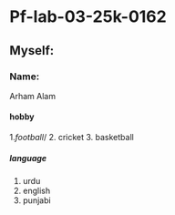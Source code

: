 # Pf-lab-03-25k-0162
## Myself: ##
 ### Name: ###
  Arham Alam
  #### hobby ####
 1.*football*/
 2. cricket
 3. basketball
   ##### language #####
   1. urdu
   2. english
   3. punjabi
 
